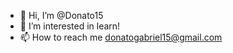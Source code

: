 - 👋 Hi, I’m @Donato15
- 👀 I’m interested in learn!
- 📫 How to reach me donatogabriel15@gmail.com

<!---
Donato15/Donato15 is a ✨ special ✨ repository because its `README.md` (this file) appears on your GitHub profile.
You can click the Preview link to take a look at your changes.
--->
